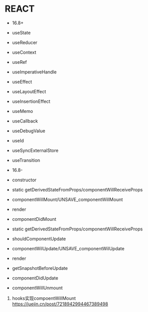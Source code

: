 # REACT

- 16.8+
- useState
- useReducer
- useContext
- useRef
- useImperativeHandle
- useEffect
- useLayoutEffect
- useInsertionEffect
- useMemo
- useCallback
- useDebugValue
- useId
- useSyncExternalStore
- useTransition

- 16.8-
- constructor
- static getDerivedStateFromProps/componentWillReceiveProps
- componentWillMount/UNSAVE_componentWillMount
- render
- componentDidMount
- static getDerivedStateFromProps/componentWillReceiveProps
- shouldComponentUpdate
- componentWilUpdate/UNSAVE_componentWilUpdate
- render
- getSnapshotBeforeUpdate
- componentDidUpdate
- componentWillUnmount

1. hooks实现compoentWillMount
    https://juejin.cn/post/7218942994467389498
